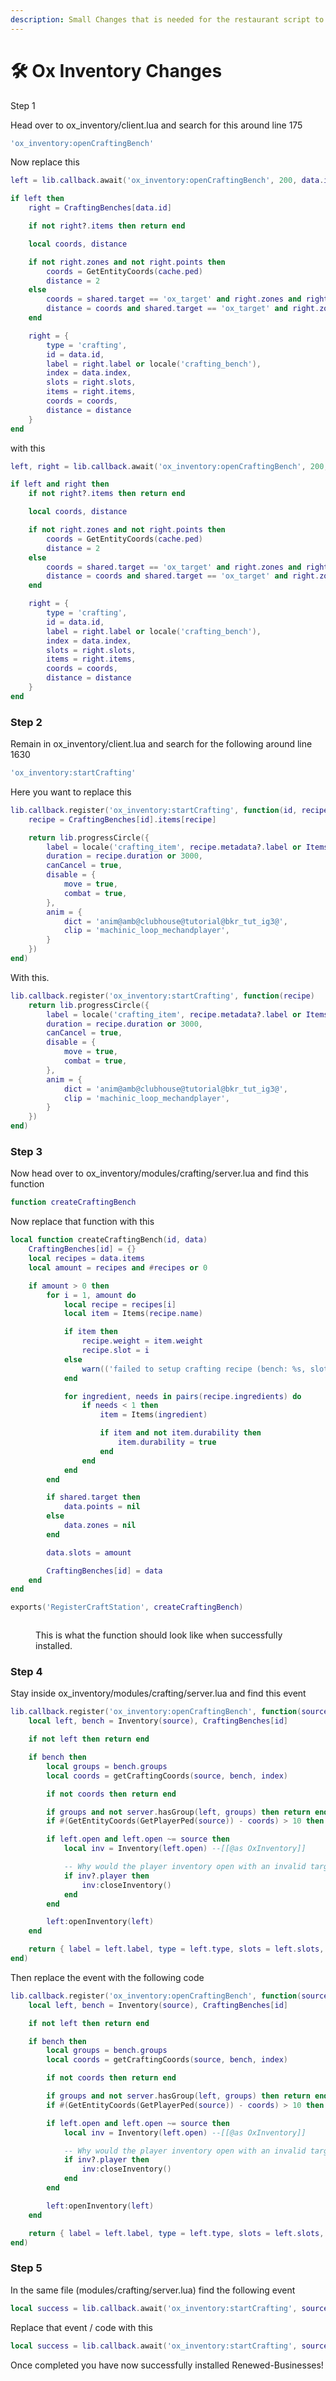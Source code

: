 ```yaml
---
description: Small Changes that is needed for the restaurant script to work
---
```


# 🛠 Ox Inventory Changes

Step 1

Head over to ox\_inventory/client.lua and search for this around line 175

```lua
'ox_inventory:openCraftingBench'
```

Now replace this

```lua
left = lib.callback.await('ox_inventory:openCraftingBench', 200, data.id, data.index)

if left then
	right = CraftingBenches[data.id]

	if not right?.items then return end

	local coords, distance

	if not right.zones and not right.points then
		coords = GetEntityCoords(cache.ped)
		distance = 2
	else
		coords = shared.target == 'ox_target' and right.zones and right.zones[data.index].coords or right.points and right.points[data.index]
		distance = coords and shared.target == 'ox_target' and right.zones[data.index].distance or 2
	end

	right = {
		type = 'crafting',
		id = data.id,
		label = right.label or locale('crafting_bench'),
		index = data.index,
		slots = right.slots,
		items = right.items,
		coords = coords,
		distance = distance
	}
end
```

with this

```lua
left, right = lib.callback.await('ox_inventory:openCraftingBench', 200, data.id, data.index)

if left and right then
	if not right?.items then return end

	local coords, distance

	if not right.zones and not right.points then
		coords = GetEntityCoords(cache.ped)
		distance = 2
	else
		coords = shared.target == 'ox_target' and right.zones and right.zones[data.index].coords or right.points and right.points[data.index]
		distance = coords and shared.target == 'ox_target' and right.zones[data.index].distance or 2
	end

	right = {
		type = 'crafting',
		id = data.id,
		label = right.label or locale('crafting_bench'),
		index = data.index,
		slots = right.slots,
		items = right.items,
		coords = coords,
		distance = distance
	}
end
```

### &#x20;Step 2

Remain in ox\_inventory/client.lua and search for the following around line 1630

```lua
'ox_inventory:startCrafting'
```

Here you want to replace this

```lua
lib.callback.register('ox_inventory:startCrafting', function(id, recipe)
	recipe = CraftingBenches[id].items[recipe]

	return lib.progressCircle({
		label = locale('crafting_item', recipe.metadata?.label or Items[recipe.name].label),
		duration = recipe.duration or 3000,
		canCancel = true,
		disable = {
			move = true,
			combat = true,
		},
		anim = {
			dict = 'anim@amb@clubhouse@tutorial@bkr_tut_ig3@',
			clip = 'machinic_loop_mechandplayer',
		}
	})
end)
```

With this.

```lua
lib.callback.register('ox_inventory:startCrafting', function(recipe)
	return lib.progressCircle({
		label = locale('crafting_item', recipe.metadata?.label or Items[recipe.name].label),
		duration = recipe.duration or 3000,
		canCancel = true,
		disable = {
			move = true,
			combat = true,
		},
		anim = {
			dict = 'anim@amb@clubhouse@tutorial@bkr_tut_ig3@',
			clip = 'machinic_loop_mechandplayer',
		}
	})
end)
```

### Step 3

Now head over to ox\_inventory/modules/crafting/server.lua and find this function

```lua
function createCraftingBench
```

Now replace that function with this

```lua
local function createCraftingBench(id, data)
	CraftingBenches[id] = {}
	local recipes = data.items
	local amount = recipes and #recipes or 0

	if amount > 0 then
		for i = 1, amount do
			local recipe = recipes[i]
			local item = Items(recipe.name)

			if item then
				recipe.weight = item.weight
				recipe.slot = i
			else
				warn(('failed to setup crafting recipe (bench: %s, slot: %s) - item "%s" does not exist'):format(id, i, recipe.name))
			end

			for ingredient, needs in pairs(recipe.ingredients) do
				if needs < 1 then
					item = Items(ingredient)

					if item and not item.durability then
						item.durability = true
					end
				end
			end
		end

		if shared.target then
			data.points = nil
		else
			data.zones = nil
		end

		data.slots = amount

		CraftingBenches[id] = data
	end
end

exports('RegisterCraftStation', createCraftingBench)
```

<figure><img src="../../../.gitbook/assets/image (1).png" alt=""><figcaption><p>This is what the function should look like when successfully installed.</p></figcaption></figure>

### Step 4

Stay inside ox\_inventory/modules/crafting/server.lua and find this event

```lua
lib.callback.register('ox_inventory:openCraftingBench', function(source, id, index)
	local left, bench = Inventory(source), CraftingBenches[id]

	if not left then return end

	if bench then
		local groups = bench.groups
		local coords = getCraftingCoords(source, bench, index)

		if not coords then return end

		if groups and not server.hasGroup(left, groups) then return end
		if #(GetEntityCoords(GetPlayerPed(source)) - coords) > 10 then return end

		if left.open and left.open ~= source then
			local inv = Inventory(left.open) --[[@as OxInventory]]

			-- Why would the player inventory open with an invalid target? Can't repro but whatever.
			if inv?.player then
				inv:closeInventory()
			end
		end

		left:openInventory(left)
	end

	return { label = left.label, type = left.type, slots = left.slots, weight = left.weight, maxWeight = left.maxWeight }
end)
```

Then replace the event with the following code

```lua
lib.callback.register('ox_inventory:openCraftingBench', function(source, id, index)
	local left, bench = Inventory(source), CraftingBenches[id]

	if not left then return end

	if bench then
		local groups = bench.groups
		local coords = getCraftingCoords(source, bench, index)

		if not coords then return end

		if groups and not server.hasGroup(left, groups) then return end
		if #(GetEntityCoords(GetPlayerPed(source)) - coords) > 10 then return end

		if left.open and left.open ~= source then
			local inv = Inventory(left.open) --[[@as OxInventory]]

			-- Why would the player inventory open with an invalid target? Can't repro but whatever.
			if inv?.player then
				inv:closeInventory()
			end
		end

		left:openInventory(left)
	end

	return { label = left.label, type = left.type, slots = left.slots, weight = left.weight, maxWeight = left.maxWeight }, bench
end)
```

### Step 5

In the same file (modules/crafting/server.lua) find the following event

```lua
local success = lib.callback.await('ox_inventory:startCrafting', source, id, recipeId)
```

Replace that event / code with this

```lua
local success = lib.callback.await('ox_inventory:startCrafting', source, recipe)
```

Once completed you have now successfully installed Renewed-Businesses!
